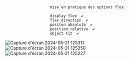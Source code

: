                         mise en pratique des options flex 

                        display flex  ✔️
                        flex direction  ✔️
                        positon absolute  ✔️
                        position relative  ✔️
                        object fit  ✔️



![Capture d'écran 2024-05-21 125311](https://github.com/Tijoe680/flexCard/assets/170096128/5ffe37c6-23fb-4453-b3ec-e7b0ff6e0116)
![Capture d'écran 2024-05-21 125250](https://github.com/Tijoe680/flexCard/assets/170096128/a0d3cc08-34da-41c7-a36c-2d6a121885c6)
![Capture d'écran 2024-05-21 125227](https://github.com/Tijoe680/flexCard/assets/170096128/f6da7485-6a4b-4b82-8ca1-f0edb3cd6ea7)
